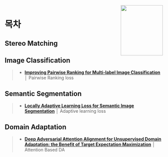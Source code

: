 <img src="../../ASSETS/table-of-contents.png" alt="" align="right" width="134" height="160">

# 목차


## Stereo Matching

## Image Classification
> - __[Improving Pairwise Ranking for Multi-label Image Classification](./ImageClassification/00.md)__ │ Pairwise Ranking loss

## Semantic Segmentation
> - __[Locally Adaptive Learning Loss for Semantic Image Segmentation](./SemanticSegmentation/00.md)__ │ Adaptive learning loss

## Domain Adaptation
> - __[Deep Adversarial Attention Alignment for Unsupervised Domain Adaptation: the Benefit of Target Expectation Maximization](./DomainAdaptation/00.md)__ │ Attention Based DA
